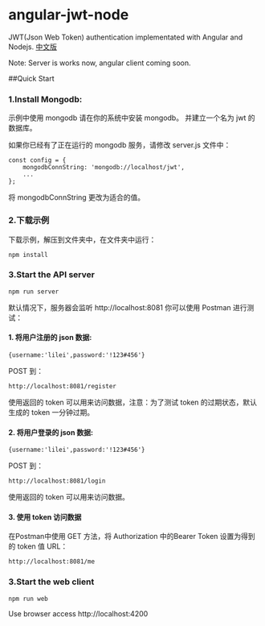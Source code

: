 # angular-jwt-node 
JWT(Json Web Token) authentication implementated with Angular and Nodejs.
[中文版](README.zh_CN.md)

Note: Server is works now, angular client coming soon.

##Quick Start

### 1.Install Mongodb:
示例中使用 mongodb 请在你的系统中安装 mongodb。
并建立一个名为 jwt 的数据库。

如果你已经有了正在运行的 mongodb 服务，请修改 server.js 文件中：
```
const config = {
    mongodbConnString: 'mongodb://localhost/jwt',
    ...
};
```
将 mongodbConnString 更改为适合的值。



### 2.下载示例
下载示例，解压到文件夹中，在文件夹中运行：
```
npm install
```

### 3.Start the API server
```
npm run server
```
默认情况下，服务器会监听 http://localhost:8081 
你可以使用 Postman 进行测试：

#### 1. 将用户注册的 json 数据:
```
{username:'lilei',password:'!123#456'}
``` 
POST 到：
```
http://localhost:8081/register
```
使用返回的 token 可以用来访问数据，注意：为了测试 token 的过期状态，默认生成的 token 一分钟过期。

#### 2. 将用户登录的 json 数据:
```
{username:'lilei',password:'!123#456'}
``` 
POST 到：
```
http://localhost:8081/login
```
使用返回的 token 可以用来访问数据。

#### 3. 使用 token 访问数据
在Postman中使用 GET 方法，将 Authorization 中的Bearer Token 设置为得到的 token 值
URL：
```
http://localhost:8081/me
```
### 3.Start the web client
```
npm run web
```
Use browser access http://localhost:4200

